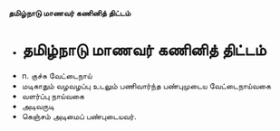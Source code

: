 **தமிழ்நாடு மாணவர் கணினித் திட்டம்**
- # தமிழ்நாடு மாணவர் கணினித் திட்டம்
- n. குச்சு வேட்டைநாய்
- மடிகாதும் வழவழப்பு உடலும் பணிவார்ந்த பண்புமுடைய வேட்டைநாய்வகை
- வளர்ப்பு நாய்வகை
- அடிவருடி
- கெஞ்சம் அடிமைப் பண்புடையவர்.

